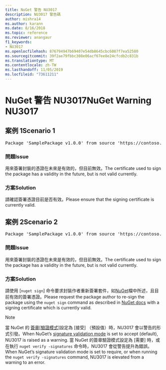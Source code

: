 ```yaml
---
title: NuGet 警告 NU3017
description: NU3017 警告碼
author: mishra14
ms.author: karann
ms.date: 8/16/2018
ms.topic: reference
ms.reviewer: anangaur
f1_keywords:
- NU3017
ms.openlocfilehash: 876794947b69407e54db8645cbc6087f7ea52580
ms.sourcegitcommit: 39f2ae79fbbc308e06acf67ee8e24cfcdb2c831b
ms.translationtype: MT
ms.contentlocale: zh-TW
ms.lasthandoff: 11/05/2019
ms.locfileid: "73611211"
---
```

# <a name="nuget-warning-nu3017"></a><span data-ttu-id="b5b90-103">NuGet 警告 NU3017</span><span class="sxs-lookup"><span data-stu-id="b5b90-103">NuGet Warning NU3017</span></span>

## <a name="scenario-1"></a><span data-ttu-id="b5b90-104">案例 1</span><span class="sxs-lookup"><span data-stu-id="b5b90-104">Scenario 1</span></span>

<pre>Package 'SamplePackage v1.0.0' from source 'https://contoso.com/index.json': The signing certificate is not yet valid.</pre>

### <a name="issue"></a><span data-ttu-id="b5b90-105">問題</span><span class="sxs-lookup"><span data-stu-id="b5b90-105">Issue</span></span>

<span data-ttu-id="b5b90-106">用來簽署封裝的憑證在未來是有效的，但目前無效。</span><span class="sxs-lookup"><span data-stu-id="b5b90-106">The certificate used to sign the package has a validity in the future, but is not valid currently.</span></span>


### <a name="solution"></a><span data-ttu-id="b5b90-107">方案</span><span class="sxs-lookup"><span data-stu-id="b5b90-107">Solution</span></span>

<span data-ttu-id="b5b90-108">請確認簽署憑證目前是否有效。</span><span class="sxs-lookup"><span data-stu-id="b5b90-108">Please ensure that the signing certificate is currently valid.</span></span>



## <a name="scenario-2"></a><span data-ttu-id="b5b90-109">案例 2</span><span class="sxs-lookup"><span data-stu-id="b5b90-109">Scenario 2</span></span>

<pre>Package 'SamplePackage v1.0.0' from source 'https://contoso.com/index.json': The primary signature's certificate is not yet valid.</pre>

### <a name="issue"></a><span data-ttu-id="b5b90-110">問題</span><span class="sxs-lookup"><span data-stu-id="b5b90-110">Issue</span></span>

<span data-ttu-id="b5b90-111">用來簽署封裝的憑證在未來是有效的，但目前無效。</span><span class="sxs-lookup"><span data-stu-id="b5b90-111">The certificate used to sign the package has a validity in the future, but is not valid currently.</span></span>


### <a name="solution"></a><span data-ttu-id="b5b90-112">方案</span><span class="sxs-lookup"><span data-stu-id="b5b90-112">Solution</span></span>

<span data-ttu-id="b5b90-113">請使用 [`nuget sign`] 命令要求封裝作者重新簽署套件，如[NuGet](https://docs.microsoft.com/nuget/create-packages/sign-a-package)檔中所述，且目前有效的簽署憑證。</span><span class="sxs-lookup"><span data-stu-id="b5b90-113">Please request the package author to re-sign the package using the `nuget sign` command as described in [NuGet docs](https://docs.microsoft.com/nuget/create-packages/sign-a-package) with a signing certificate which is currently valid.</span></span>


> [!Note]
> <span data-ttu-id="b5b90-114">當 NuGet 的 [簽章[驗證模式]](https://docs.microsoft.com/nuget/consume-packages/installing-signed-packages#configure-package-signature-requirements)設定為 [接受] （預設值）時，NU3017 會以警告的形式引發。</span><span class="sxs-lookup"><span data-stu-id="b5b90-114">When NuGet’s [signature validation mode](https://docs.microsoft.com/nuget/consume-packages/installing-signed-packages#configure-package-signature-requirements) is set to accept (default), NU3017 is raised as a warning.</span></span> <span data-ttu-id="b5b90-115">當 NuGet 的簽章驗證模式設定為 [需要] 時，或在執行 `nuget verify -signatures` 命令時，NU3017 會從警告提升為錯誤。</span><span class="sxs-lookup"><span data-stu-id="b5b90-115">When NuGet’s signature validation mode is set to require, or when running the `nuget verify -signatures` command, NU3017 is elevated from a warning to an error.</span></span> 